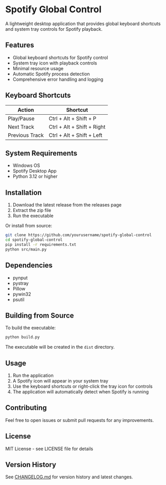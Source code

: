 # Spotify Global Control

A lightweight desktop application that provides global keyboard shortcuts and system tray controls for Spotify playback.

## Features

- Global keyboard shortcuts for Spotify control
- System tray icon with playback controls
- Minimal resource usage
- Automatic Spotify process detection
- Comprehensive error handling and logging

## Keyboard Shortcuts

| Action | Shortcut |
|--------|----------|
| Play/Pause | Ctrl + Alt + Shift + P |
| Next Track | Ctrl + Alt + Shift + Right |
| Previous Track | Ctrl + Alt + Shift + Left |

## System Requirements

- Windows OS
- Spotify Desktop App
- Python 3.12 or higher

## Installation

1. Download the latest release from the releases page
2. Extract the zip file
3. Run the executable

Or install from source:

```bash
git clone https://github.com/yourusername/spotify-global-control
cd spotify-global-control
pip install -r requirements.txt
python src/main.py
```

## Dependencies

- pynput
- pystray
- Pillow
- pywin32
- psutil

## Building from Source

To build the executable:

```bash
python build.py
```

The executable will be created in the `dist` directory.

## Usage

1. Run the application
2. A Spotify icon will appear in your system tray
3. Use the keyboard shortcuts or right-click the tray icon for controls
4. The application will automatically detect when Spotify is running

## Contributing

Feel free to open issues or submit pull requests for any improvements.

## License

MIT License - see LICENSE file for details

## Version History

See [CHANGELOG.md](CHANGELOG.md) for version history and latest changes.
